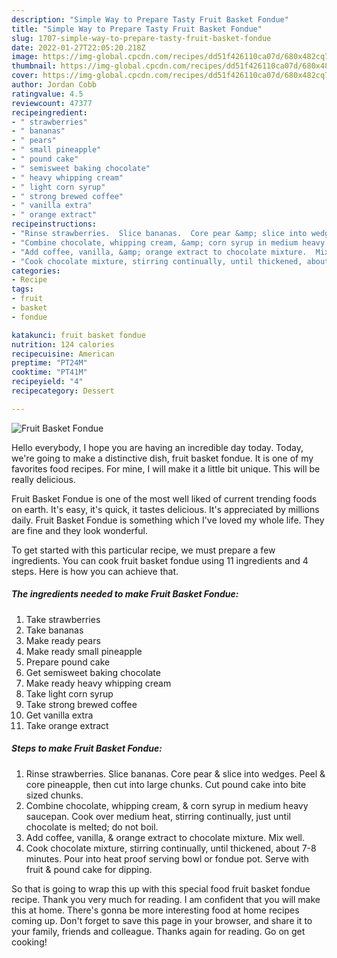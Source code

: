 ```yaml
---
description: "Simple Way to Prepare Tasty Fruit Basket Fondue"
title: "Simple Way to Prepare Tasty Fruit Basket Fondue"
slug: 1707-simple-way-to-prepare-tasty-fruit-basket-fondue
date: 2022-01-27T22:05:20.218Z
image: https://img-global.cpcdn.com/recipes/dd51f426110ca07d/680x482cq70/fruit-basket-fondue-recipe-main-photo.jpg
thumbnail: https://img-global.cpcdn.com/recipes/dd51f426110ca07d/680x482cq70/fruit-basket-fondue-recipe-main-photo.jpg
cover: https://img-global.cpcdn.com/recipes/dd51f426110ca07d/680x482cq70/fruit-basket-fondue-recipe-main-photo.jpg
author: Jordan Cobb
ratingvalue: 4.5
reviewcount: 47377
recipeingredient:
- " strawberries"
- " bananas"
- " pears"
- " small pineapple"
- " pound cake"
- " semisweet baking chocolate"
- " heavy whipping cream"
- " light corn syrup"
- " strong brewed coffee"
- " vanilla extra"
- " orange extract"
recipeinstructions:
- "Rinse strawberries.  Slice bananas.  Core pear &amp; slice into wedges.  Peel &amp; core pineapple, then cut into large chunks.  Cut pound cake into bite sized chunks."
- "Combine chocolate, whipping cream, &amp; corn syrup in medium heavy saucepan.  Cook over medium heat, stirring continually,  just until chocolate is melted; do not boil."
- "Add coffee, vanilla, &amp; orange extract to chocolate mixture.  Mix well."
- "Cook chocolate mixture, stirring continually, until thickened, about 7-8 minutes. Pour into heat proof serving bowl or fondue pot.  Serve with fruit &amp; pound cake for dipping."
categories:
- Recipe
tags:
- fruit
- basket
- fondue

katakunci: fruit basket fondue 
nutrition: 124 calories
recipecuisine: American
preptime: "PT24M"
cooktime: "PT41M"
recipeyield: "4"
recipecategory: Dessert

---
```



![Fruit Basket Fondue](https://img-global.cpcdn.com/recipes/dd51f426110ca07d/680x482cq70/fruit-basket-fondue-recipe-main-photo.jpg)

Hello everybody, I hope you are having an incredible day today. Today, we're going to make a distinctive dish, fruit basket fondue. It is one of my favorites food recipes. For mine, I will make it a little bit unique. This will be really delicious.

Fruit Basket Fondue is one of the most well liked of current trending foods on earth. It's easy, it's quick, it tastes delicious. It's appreciated by millions daily. Fruit Basket Fondue is something which I've loved my whole life. They are fine and they look wonderful.




To get started with this particular recipe, we must prepare a few ingredients. You can cook fruit basket fondue using 11 ingredients and 4 steps. Here is how you can achieve that.

<!--inarticleads1-->

##### The ingredients needed to make Fruit Basket Fondue:

1. Take  strawberries
1. Take  bananas
1. Make ready  pears
1. Make ready  small pineapple
1. Prepare  pound cake
1. Get  semisweet baking chocolate
1. Make ready  heavy whipping cream
1. Take  light corn syrup
1. Take  strong brewed coffee
1. Get  vanilla extra
1. Take  orange extract




<!--inarticleads2-->

##### Steps to make Fruit Basket Fondue:

1. Rinse strawberries.  Slice bananas.  Core pear &amp; slice into wedges.  Peel &amp; core pineapple, then cut into large chunks.  Cut pound cake into bite sized chunks.
1. Combine chocolate, whipping cream, &amp; corn syrup in medium heavy saucepan.  Cook over medium heat, stirring continually,  just until chocolate is melted; do not boil.
1. Add coffee, vanilla, &amp; orange extract to chocolate mixture.  Mix well.
1. Cook chocolate mixture, stirring continually, until thickened, about 7-8 minutes. Pour into heat proof serving bowl or fondue pot.  Serve with fruit &amp; pound cake for dipping.




So that is going to wrap this up with this special food fruit basket fondue recipe. Thank you very much for reading. I am confident that you will make this at home. There's gonna be more interesting food at home recipes coming up. Don't forget to save this page in your browser, and share it to your family, friends and colleague. Thanks again for reading. Go on get cooking!
